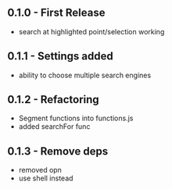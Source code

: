 ## 0.1.0 - First Release
* search at highlighted point/selection working

## 0.1.1 - Settings added
* ability to choose multiple search engines

## 0.1.2 - Refactoring
* Segment functions into functions.js
* added searchFor func

## 0.1.3 - Remove deps
* removed opn
* use shell instead